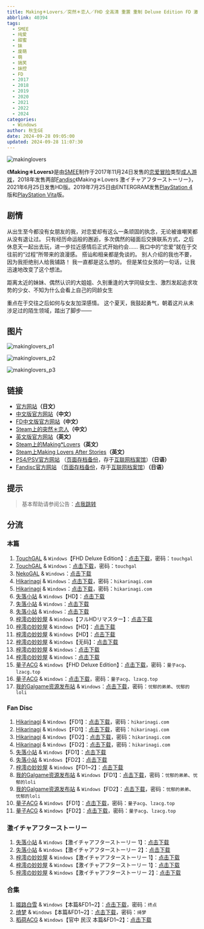 ```yaml
---
title: Making＊Lovers／突然＊恋人／FHD 全高清 重置 重制 Deluxe Edition FD 激イチャアフターストーリー
abbrlink: 40394
tags:
  - SMEE
  - 纯爱
  - 甜蜜
  - 妹
  - 废萌
  - 萌
  - 搞笑
  - 妹控
  - FD
  - 2017
  - 2018
  - 2019
  - 2020
  - 2021
  - 2022
  - 2024
categories:
  - Windows
author: 秋生GE
date: 2024-09-28 09:05:00
updated: 2024-09-28 11:07:30
---
```


![makinglovers](https://unpkg.com/galgame/img/makinglovers.webp)

《**Making＊Lovers**》是由[SMEE](https://zh.wikipedia.org/wiki/HOOKSOFT)制作于2017年11月24日发售的[恋爱冒险](https://zh.wikipedia.org/wiki/戀愛冒險)类型[成人游戏](https://zh.wikipedia.org/wiki/日本成人遊戲)，2018年发售两部[Fandisc](https://zh.wikipedia.org/wiki/Fandisc)《Making＊Lovers 激イチャアフターストーリー》，2021年6月25日发售HD版。2019年7月25日由ENTERGRAM发售[PlayStation 4](https://zh.wikipedia.org/wiki/PlayStation_4)版和[PlayStation Vita](https://zh.wikipedia.org/wiki/PlayStation_Vita)版。

<!-- more -->

## 剧情

从出生至今都没有女朋友的我，对恋爱却有这么一条顽固的执念，无论被谁嘲笑都从没有退让过。
只有经历命运般的邂逅，多次偶然的碰面后交换联系方式，之后休息天一起出去玩，进一步拉近感情后正式开始约会……
我口中的“恋爱”就在于交往前的“过程”所带来的浪漫感。
搭讪和相亲都是免谈的。
别人介绍的我也不要，因为我拒绝别人给我铺路！
我一直都是这么想的。
但是某位女孩的一句话，让我迅速地改变了这个想法。

距离太近的妹妹、偶然认识的大姐姐、久别重逢的大学同级女生、激烈发起追求攻势的少女、不知为什么会看上自己的同龄女生

重点在于交往之后如何与女友加深感情。
这个夏天，我鼓起勇气，朝着这片从未涉足过的陌生领域，踏出了脚步——

## 图片

![makinglovers_p1](https://unpkg.com/galgame/img/makinglovers_p1.webp)

![makinglovers_p2](https://unpkg.com/galgame/img/makinglovers_p2.webp)

![makinglovers_p3](https://unpkg.com/galgame/img/makinglovers_p3.webp)

## 链接

- [官方网站](http://www.hook-net.jp/smee/makinglovers/)**（日文）**
- [中文版官方网站](https://hikarifield.co.jp/makinglovers/index.html)**（中文）**
- [FD中文版官方网站](https://hikarifield.co.jp/makinglovers_fd/)**（中文）**
- [Steam上的突然＊恋人](https://store.steampowered.com/app/2510810/)**（中文）**
- [英文版官方网站](http://ml.nekonyansoft.com/)**（英文）**
- [Steam上的Making*Lovers](https://store.steampowered.com/app/1200720/)**（英文）**
- [Steam上Making Lovers After Stories](https://store.steampowered.com/app/2093420/)**（英文）**
- [PS4/PSV官方网站](http://www.entergram.co.jp/makinglovers/) （[页面存档备份](https://web.archive.org/web/20200113000216/http://www.entergram.co.jp/makinglovers/)，存于[互联网档案馆](https://zh.wikipedia.org/wiki/互联网档案馆)）**（日语）**
- [Fandisc官方网站](http://www.hook-net.jp/smee/makinglovers/fd/index.html) （[页面存档备份](https://web.archive.org/web/20191217104801/http://www.hook-net.jp/smee/makinglovers/fd/index.html)，存于[互联网档案馆](https://zh.wikipedia.org/wiki/互联网档案馆)）**（日语）**

## 提示

> 基本帮助请参阅公告：[点我跳转](/p/announcement/)

## 分流

### 本篇

1. [TouchGAL](https://touchgal.net/) & `Windows`【FHD Deluxe Edition】：[点击下载](https://pan.touchgal.net/s/yRlAIY)，密码：`touchgal`
2. [TouchGAL](https://touchgal.net/) & `Windows`：[点击下载](https://pan.touchgal.net/s/bpPs5)，密码：`touchgal`
3. [NekoGAL](https://www.nekogal.com/) & `Windows`：[点击下载](https://pan.nekogal.top/s/vDVtM)
4. [Hikarinagi](https://www.hikarinagi.com/) & `Windows`：[点击下载](https://pan.himoe.uk/s/0AVSD)，密码：`hikarinagi.com`
5. [Hikarinagi](https://www.hikarinagi.com/) & `Windows`：[点击下载](https://pan.himoe.uk/s/689nfA)，密码：`hikarinagi.com`
6. [失落小站](https://www.shinnku.com/) & `Windows`【HD】：[点击下载](https://www.shinnku.com/api/download/zd/1501-2000/[210625][SMEE]%20%E3%83%8F%E3%82%B8%E3%83%A9%E3%83%96%20-Making%E2%80%9B%EF%BC%8ALovers%20%E3%83%95%E3%83%ABHD%E3%83%AA%E3%83%9E%E3%82%B9%E3%82%BF%E3%83%BC.rar)
7. [失落小站](https://www.shinnku.com/) & `Windows`：[点击下载](https://www.shinnku.com/api/download/0/win/Making%20Lovers%20v1.1.7z)
8. [失落小站](https://www.shinnku.com/) & `Windows`：[点击下载](https://www.shinnku.com/api/download/zd/1001-1500/[171124][SMEE]%20%E3%83%A1%E3%82%A4%E3%82%AD%E3%83%B3%E3%82%B0%E3%83%BB%E3%83%A9%E3%83%90%E3%83%BC%E3%82%BA%20-Making%E2%80%9B%EF%BC%8ALovers-.rar)
9. [梓澪の妙妙屋](https://zi0.cc/) & `Windows`【フルHDリマスター】：[点击下载](https://zi0.cc/d/%60%E3%80%90%E5%90%88%E9%9B%86%E7%B3%BB%E5%88%97%E3%80%91/%E6%B1%89%E5%8C%96galgame%E4%BC%9A%E7%A4%BE%E5%90%88%E9%9B%86/%E6%B1%89%E5%8C%96%E4%BC%9A%E7%A4%BE%E5%90%88%E9%9B%86%E9%83%A8%E5%88%86%20part19/Robo%20Planning%20Co.%2C%20Ltd/SMEE/%5B210625%5D%5BSMEE%5D%20%E3%83%8F%E3%82%B8%E3%83%A9%E3%83%96%20-Making%EF%BC%8ALovers%20%E3%83%95%E3%83%ABHD%E3%83%AA%E3%83%9E%E3%82%B9%E3%82%BF%E3%83%BC.rar?sign=x6fOdIQc7l0bf6_ZY5tkpkLw9GQRYJzJh4GtUOpClNg=:0)
10. [梓澪の妙妙屋](https://zi0.cc/) & `Windows`【HD】：[点击下载](https://zi0.cc/.%E3%80%90%E5%A4%8F%E9%A3%8E%E3%80%91/.%E3%80%90%E5%A4%8F%E9%A3%8E-1%E3%80%91/AVG%EF%BC%88%E8%A7%86%E8%A7%89%E5%B0%8F%E8%AF%B4%EF%BC%89/%E3%80%90PC%E3%80%91/%E3%80%90PC%E6%B1%89%E5%8C%96%E3%80%91%E3%80%90HD%E3%80%91Making%20Lovers?from=search)
11. [梓澪の妙妙屋](https://zi0.cc/) & `Windows`【HD】：[点击下载](https://zi0.cc/d/%60%E3%80%90%E5%90%88%E9%9B%86%E7%B3%BB%E5%88%97%E3%80%91/%E5%8D%97%2BGalGame%E6%B1%89%E5%8C%96%E5%8C%BA%E5%85%A8%E5%8C%BA%E8%B5%84%E6%BA%90%E5%A4%87%E4%BB%BD/1/21/%5BSMEE%5D%20Making%EF%BC%8ALovers%20HD%E9%AB%98%E6%B8%85%E9%87%8D%E7%BD%AE%E6%B1%89%E5%8C%96%E7%A1%AC%E7%9B%98%E7%89%88%5B%E4%BB%96%EF%BC%86%E5%A5%B9%E5%BF%83%E6%B8%90%E8%BF%91%E6%B1%89%E5%8C%96%E7%BB%84%5D.zip?sign=1U0MHNtxC0SUAtKZmuH9fM8Yjh33iszsCB0IYkh9rEQ=:0)
12. [梓澪の妙妙屋](https://zi0.cc/) & `Windows`【无码】：[点击下载](https://zi0.cc/d/%60%E3%80%90%E5%90%88%E9%9B%86%E7%B3%BB%E5%88%97%E3%80%91/%E5%8D%97%2BGalGame%E6%B1%89%E5%8C%96%E5%8C%BA%E5%85%A8%E5%8C%BA%E8%B5%84%E6%BA%90%E5%A4%87%E4%BB%BD/1/21/%5BSMEE%5D%20Making%EF%BC%8ALovers%20%E6%97%A0%E7%A0%81%E6%B1%89%E5%8C%96%E7%A1%AC%E7%9B%98%E7%89%88%5B%E4%BB%96%EF%BC%86%E5%A5%B9%E2%9D%80%E5%BF%83%E6%B8%90%E8%BF%91%E6%B1%89%E5%8C%96%E7%BB%84%5D.zip?sign=NmT8c4Of4sj9nGeYrhU2e3iFCM0DKfA-M7mB2RtwWTg=:0)
13. [梓澪の妙妙屋](https://zi0.cc/) & `Windows`：[点击下载](https://zi0.cc/.%E3%80%90%E5%A4%8F%E9%A3%8E%E3%80%91/.%E3%80%90%E5%A4%8F%E9%A3%8E-1%E3%80%91/ADV%EF%BC%88%E5%86%92%E9%99%A9%E6%B8%B8%E6%88%8F%EF%BC%89/%E3%80%90PC%E3%80%91[%E5%A4%A7%E5%9E%8BADV%E6%B1%89%E5%8C%96]Making%EF%BC%8ALovers?from=search)
14. [梓澪の妙妙屋](https://zi0.cc/) & `Windows`：[点击下载](https://zi0.cc/.%E3%80%90%E5%A4%8F%E9%A3%8E%E3%80%91/.%E3%80%90%E5%A4%8F%E9%A3%8E-1%E3%80%91/AVG%EF%BC%88%E8%A7%86%E8%A7%89%E5%B0%8F%E8%AF%B4%EF%BC%89/%E3%80%90PC%E3%80%91/%E3%80%90PC%E5%AE%98%E4%B8%AD%E3%80%91Making%20Lovers?from=search)
15. [量子ACG](https://lzacg.org/) & `Windows`【FHD Deluxe Edition】：[点击下载](https://lzacg.org/7162)，密码：`量子acg`、`lzacg.top`
16. [量子ACG](https://lzacg.org/) & `Windows`：[点击下载](https://lzacg.org/457)，密码：`量子acg`、`lzacg.top`
17. [我的Galgame资源发布站](https://www.ttloli.com/) & `Windows`：[点击下载](https://www.ttloli.com/makinglovers.html)，密码：`忧郁的弟弟`、`忧郁的loli`

### Fan Disc

1. [Hikarinagi](https://www.hikarinagi.com/) & `Windows`【FD1】：[点击下载](https://pan.himoe.uk/s/g7Zsx)，密码：`hikarinagi.com`
2. [Hikarinagi](https://www.hikarinagi.com/) & `Windows`【FD1】：[点击下载](https://pan.himoe.uk/s/5yLBuQ)，密码：`hikarinagi.com`
3. [Hikarinagi](https://www.hikarinagi.com/) & `Windows`【FD2】：[点击下载](https://pan.himoe.uk/s/jAYUM)，密码：`hikarinagi.com`
4. [Hikarinagi](https://www.hikarinagi.com/) & `Windows`【FD2】：[点击下载](https://pan.himoe.uk/s/4xL1fQ)，密码：`hikarinagi.com`
5. [失落小站](https://www.shinnku.com/) & `Windows`【FD1】：[点击下载](https://www.shinnku.com/api/download/0/win/Making%20Lovers%20FD%20Vol.01.7z)
6. [失落小站](https://www.shinnku.com/) & `Windows`【FD2】：[点击下载](https://www.shinnku.com/api/download/0/win/Making%20Lovers%20FD%20vol.02.7z)
7. [梓澪の妙妙屋](https://zi0.cc/) & `Windows`【FD1~2】：[点击下载](https://zi0.cc/.%E3%80%90%E5%A4%8F%E9%A3%8E%E3%80%91/.%E3%80%90%E5%A4%8F%E9%A3%8E-1%E3%80%91/AVG%EF%BC%88%E8%A7%86%E8%A7%89%E5%B0%8F%E8%AF%B4%EF%BC%89/%E3%80%90PC%E3%80%91/%E3%80%90PC%E3%80%91Making%20Lovers%20FD?from=search)
8. [我的Galgame资源发布站](https://www.ttloli.com/) & `Windows`【FD1】：[点击下载](https://www.ttloli.com/makinglovers-vol-01.html)，密码：`忧郁的弟弟`、`忧郁的loli`
9. [我的Galgame资源发布站](https://www.ttloli.com/) & `Windows`【FD2】：[点击下载](https://www.ttloli.com/makinglovers-vol-02.html)，密码：`忧郁的弟弟`、`忧郁的loli`
10. [量子ACG](https://lzacg.org/) & `Windows`【FD1】：[点击下载](https://lzacg.org/455)，密码：`量子acg`、`lzacg.top`
11. [量子ACG](https://lzacg.org/) & `Windows`【FD2】：[点击下载](https://lzacg.org/456)，密码：`量子acg`、`lzacg.top`

### 激イチャアフターストーリー

1. [失落小站](https://www.shinnku.com/) & `Windows`【激イチャアフターストーリー 1】：[点击下载](https://www.shinnku.com/api/download/zd/1001-1500/[180427][SMEE]%20Making%E2%80%9B%EF%BC%8ALovers%E3%80%8C%E6%BF%80%E3%82%A4%E3%83%81%E3%83%A3%E3%82%A2%E3%83%95%E3%82%BF%E3%83%BC%E3%82%B9%E3%83%88%E3%83%BC%E3%83%AA%E3%83%BC%E3%80%8Dvol01.rar)
2. [失落小站](https://www.shinnku.com/) & `Windows`【激イチャアフターストーリー 2】：[点击下载](https://www.shinnku.com/api/download/zd/1001-1500/[180629][SMEE]%20Making%E2%80%9B%EF%BC%8ALovers%E3%80%8C%E6%BF%80%E3%82%A4%E3%83%81%E3%83%A3%E3%82%A2%E3%83%95%E3%82%BF%E3%83%BC%E3%82%B9%E3%83%88%E3%83%BC%E3%83%AA%E3%83%BC%E3%80%8Dvol02.rar)
3. [梓澪の妙妙屋](https://zi0.cc/) & `Windows`【激イチャアフターストーリー 1】：[点击下载](https://zi0.cc/d/%60%E3%80%90%E5%90%88%E9%9B%86%E7%B3%BB%E5%88%97%E3%80%91/%E5%8D%97%2BGalGame%E6%B1%89%E5%8C%96%E5%8C%BA%E5%85%A8%E5%8C%BA%E8%B5%84%E6%BA%90%E5%A4%87%E4%BB%BD/1/21/%5BSMEE%5D%20Making%EF%BC%8ALovers%E3%80%8C%E6%BF%80%E3%82%A4%E3%83%81%E3%83%A3%E3%82%A2%E3%83%95%E3%82%BF%E3%83%BC%E3%82%B9%E3%83%88%E3%83%BC%E3%83%AA%E3%83%BC%E3%80%8Dvol.01%E6%B1%89%E5%8C%96%E7%A1%AC%E7%9B%98%E7%89%88%5B%E4%BB%96%EF%BC%86%E5%A5%B9%E2%9D%80%E5%BF%83%E6%B8%90%E8%BF%91%E6%B1%89%E5%8C%96%E7%BB%84%5D.zip?sign=E4lZKOAEH99G56tB3c3kz9kxhcJENkOFmlBX3rB3mAQ=:0)
4. [梓澪の妙妙屋](https://zi0.cc/) & `Windows`【激イチャアフターストーリー 1】：[点击下载](https://zi0.cc/d/%60%E3%80%90%E5%90%88%E9%9B%86%E7%B3%BB%E5%88%97%E3%80%91/%E6%B1%89%E5%8C%96galgame%E4%BC%9A%E7%A4%BE%E5%90%88%E9%9B%86/%E6%B1%89%E5%8C%96%E4%BC%9A%E7%A4%BE%E5%90%88%E9%9B%86%E9%83%A8%E5%88%86%20part19/Robo%20Planning%20Co.%2C%20Ltd/SMEE/%5B180427%5D%5BSMEE%5D%20Making%EF%BC%8ALovers%E3%80%8C%E6%BF%80%E3%82%A4%E3%83%81%E3%83%A3%E3%82%A2%E3%83%95%E3%82%BF%E3%83%BC%E3%82%B9%E3%83%88%E3%83%BC%E3%83%AA%E3%83%BC%E3%80%8Dvol01.rar?sign=qwUBp7HAgJCHFCWwbGJ1KZbDvfzIu1CQT3iaOHGQzE8=:0)
5. [梓澪の妙妙屋](https://zi0.cc/) & `Windows`【激イチャアフターストーリー 2】：[点击下载](https://zi0.cc/d/%60%E3%80%90%E5%90%88%E9%9B%86%E7%B3%BB%E5%88%97%E3%80%91/%E6%B1%89%E5%8C%96galgame%E4%BC%9A%E7%A4%BE%E5%90%88%E9%9B%86/%E6%B1%89%E5%8C%96%E4%BC%9A%E7%A4%BE%E5%90%88%E9%9B%86%E9%83%A8%E5%88%86%20part19/Robo%20Planning%20Co.%2C%20Ltd/SMEE/%5B180629%5D%5BSMEE%5D%20Making%EF%BC%8ALovers%E3%80%8C%E6%BF%80%E3%82%A4%E3%83%81%E3%83%A3%E3%82%A2%E3%83%95%E3%82%BF%E3%83%BC%E3%82%B9%E3%83%88%E3%83%BC%E3%83%AA%E3%83%BC%E3%80%8Dvol02.rar?sign=OX1UmmX10Dp9UmbPdJYKGibIb_KHIEQtSCKwDoaXOTM=:0)

### 合集

1. [姬路白雪](https://pan.jlbx.xyz/) & `Windows`【本篇&FD1~2】：[点击下载](https://pan.jlbx.xyz/?s=Making%20Lovers)，密码：`终点`
2. [绮梦](https://acgs.one/) & `Windows`【本篇&FD1~2】：[点击下载](https://acgs.one/game/319.html)，密码：`绮梦`
3. [稻荷ACG](https://amoebi.com/) & `Windows`【官中 民汉 本篇&FD1~2】：[点击下载](https://sakustar.com/art/492)

